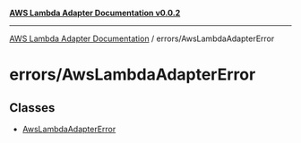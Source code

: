 [**AWS Lambda Adapter Documentation v0.0.2**](../../README.md)

***

[AWS Lambda Adapter Documentation](../../modules.md) / errors/AwsLambdaAdapterError

# errors/AwsLambdaAdapterError

## Classes

- [AwsLambdaAdapterError](classes/AwsLambdaAdapterError.md)
